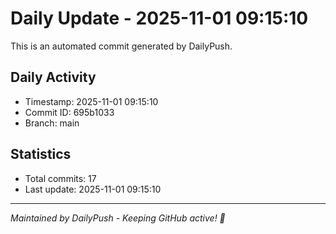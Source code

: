 # Daily Update - 2025-11-01 09:15:10

This is an automated commit generated by DailyPush.

## Daily Activity
- Timestamp: 2025-11-01 09:15:10
- Commit ID: 695b1033
- Branch: main

## Statistics
- Total commits: 17
- Last update: 2025-11-01 09:15:10

---
*Maintained by DailyPush - Keeping GitHub active! 🚀*
